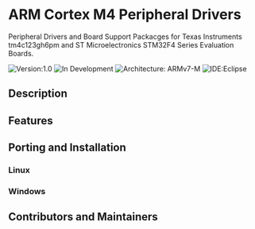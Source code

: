 
# ARM Cortex M4 Peripheral Drivers 

Peripheral Drivers and Board Support Packacges for Texas Instruments tm4c123gh6pm and ST Microelectronics STM32F4 Series Evaluation Boards.


![Version:1.0](https://img.shields.io/badge/Version-1.0-green.svg)
![In Development](https://img.shields.io/badge/Status-In%20Development-orange.svg)
![Architecture: ARMv7-M](https://img.shields.io/badge/Arch-ARMv7--M-blue)
![IDE:Eclipse](https://img.shields.io/badge/Ide-eclipse-red)

## Description



## Features


## Porting and Installation


### Linux


### Windows


## Contributors and Maintainers


